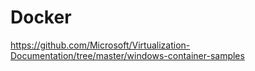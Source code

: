 # Docker

https://github.com/Microsoft/Virtualization-Documentation/tree/master/windows-container-samples